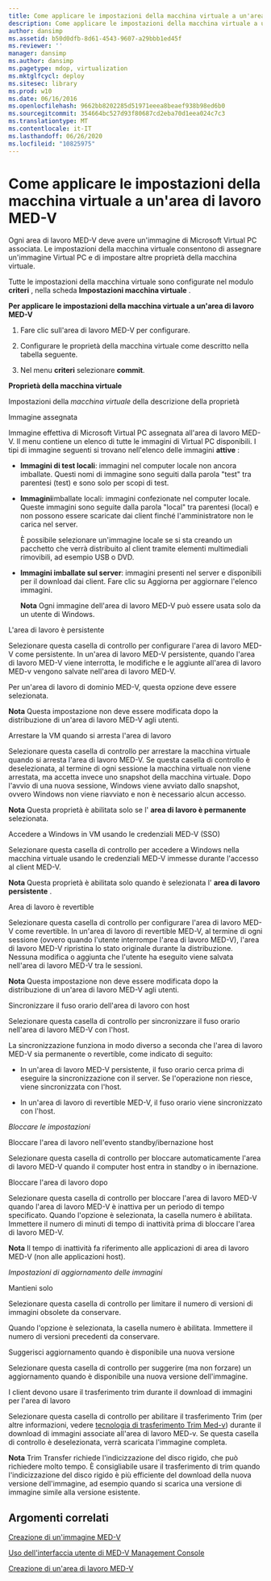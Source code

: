```yaml
---
title: Come applicare le impostazioni della macchina virtuale a un'area di lavoro MED-V
description: Come applicare le impostazioni della macchina virtuale a un'area di lavoro MED-V
author: dansimp
ms.assetid: b50d0dfb-8d61-4543-9607-a29bbb1ed45f
ms.reviewer: ''
manager: dansimp
ms.author: dansimp
ms.pagetype: mdop, virtualization
ms.mktglfcycl: deploy
ms.sitesec: library
ms.prod: w10
ms.date: 06/16/2016
ms.openlocfilehash: 9662bb8202285d51971eeea8beaef938b98ed6b0
ms.sourcegitcommit: 354664bc527d93f80687cd2eba70d1eea024c7c3
ms.translationtype: MT
ms.contentlocale: it-IT
ms.lasthandoff: 06/26/2020
ms.locfileid: "10825975"
---
```

# Come applicare le impostazioni della macchina virtuale a un'area di lavoro MED-V


Ogni area di lavoro MED-V deve avere un'immagine di Microsoft Virtual PC associata. Le impostazioni della macchina virtuale consentono di assegnare un'immagine Virtual PC e di impostare altre proprietà della macchina virtuale.

Tutte le impostazioni della macchina virtuale sono configurate nel modulo **criteri** , nella scheda **Impostazioni macchina virtuale** .

**Per applicare le impostazioni della macchina virtuale a un'area di lavoro MED-V**

1.  Fare clic sull'area di lavoro MED-V per configurare.

2.  Configurare le proprietà della macchina virtuale come descritto nella tabella seguente.

3.  Nel menu **criteri** selezionare **commit**.

**Proprietà della macchina virtuale**

Impostazioni della *macchina virtuale* della descrizione della proprietà

Immagine assegnata

Immagine effettiva di Microsoft Virtual PC assegnata all'area di lavoro MED-V. Il menu contiene un elenco di tutte le immagini di Virtual PC disponibili. I tipi di immagine seguenti si trovano nell'elenco delle immagini **attive** :

-   **Immagini di test locali**: immagini nel computer locale non ancora imballate. Questi nomi di immagine sono seguiti dalla parola "test" tra parentesi (test) e sono solo per scopi di test.

-   **Immagini**imballate locali: immagini confezionate nel computer locale. Queste immagini sono seguite dalla parola "local" tra parentesi (local) e non possono essere scaricate dai client finché l'amministratore non le carica nel server.

    È possibile selezionare un'immagine locale se si sta creando un pacchetto che verrà distribuito al client tramite elementi multimediali rimovibili, ad esempio USB o DVD.

-   **Immagini imballate sul server**: immagini presenti nel server e disponibili per il download dai client. Fare clic su Aggiorna per aggiornare l'elenco immagini.

    **Nota**  Ogni immagine dell'area di lavoro MED-V può essere usata solo da un utente di Windows.

     

L'area di lavoro è persistente

Selezionare questa casella di controllo per configurare l'area di lavoro MED-V come persistente. In un'area di lavoro MED-V persistente, quando l'area di lavoro MED-V viene interrotta, le modifiche e le aggiunte all'area di lavoro MED-v vengono salvate nell'area di lavoro MED-V.

Per un'area di lavoro di dominio MED-V, questa opzione deve essere selezionata.

**Nota**  Questa impostazione non deve essere modificata dopo la distribuzione di un'area di lavoro MED-V agli utenti.

 

Arrestare la VM quando si arresta l'area di lavoro

Selezionare questa casella di controllo per arrestare la macchina virtuale quando si arresta l'area di lavoro MED-V. Se questa casella di controllo è deselezionata, al termine di ogni sessione la macchina virtuale non viene arrestata, ma accetta invece uno snapshot della macchina virtuale. Dopo l'avvio di una nuova sessione, Windows viene avviato dallo snapshot, ovvero Windows non viene riavviato e non è necessario alcun accesso.

**Nota**  Questa proprietà è abilitata solo se l' **area di lavoro è permanente** selezionata.

 

Accedere a Windows in VM usando le credenziali MED-V (SSO)

Selezionare questa casella di controllo per accedere a Windows nella macchina virtuale usando le credenziali MED-V immesse durante l'accesso al client MED-V.

**Nota**  Questa proprietà è abilitata solo quando è selezionata l' **area di lavoro persistente** .

 

Area di lavoro è revertible

Selezionare questa casella di controllo per configurare l'area di lavoro MED-V come revertible. In un'area di lavoro di revertible MED-V, al termine di ogni sessione (ovvero quando l'utente interrompe l'area di lavoro MED-V), l'area di lavoro MED-V ripristina lo stato originale durante la distribuzione. Nessuna modifica o aggiunta che l'utente ha eseguito viene salvata nell'area di lavoro MED-V tra le sessioni.

**Nota**  Questa impostazione non deve essere modificata dopo la distribuzione di un'area di lavoro MED-V agli utenti.

 

Sincronizzare il fuso orario dell'area di lavoro con host

Selezionare questa casella di controllo per sincronizzare il fuso orario nell'area di lavoro MED-V con l'host.

La sincronizzazione funziona in modo diverso a seconda che l'area di lavoro MED-V sia permanente o revertible, come indicato di seguito:

-   In un'area di lavoro MED-V persistente, il fuso orario cerca prima di eseguire la sincronizzazione con il server. Se l'operazione non riesce, viene sincronizzata con l'host.

-   In un'area di lavoro di revertible MED-V, il fuso orario viene sincronizzato con l'host.

*Bloccare le impostazioni*

Bloccare l'area di lavoro nell'evento standby/ibernazione host

Selezionare questa casella di controllo per bloccare automaticamente l'area di lavoro MED-V quando il computer host entra in standby o in ibernazione.

Bloccare l'area di lavoro dopo

Selezionare questa casella di controllo per bloccare l'area di lavoro MED-V quando l'area di lavoro MED-V è inattiva per un periodo di tempo specificato. Quando l'opzione è selezionata, la casella numero è abilitata. Immettere il numero di minuti di tempo di inattività prima di bloccare l'area di lavoro MED-V.

**Nota**  Il tempo di inattività fa riferimento alle applicazioni di area di lavoro MED-V (non alle applicazioni host).

 

*Impostazioni di aggiornamento delle immagini*

Mantieni solo

Selezionare questa casella di controllo per limitare il numero di versioni di immagini obsolete da conservare.

Quando l'opzione è selezionata, la casella numero è abilitata. Immettere il numero di versioni precedenti da conservare.

Suggerisci aggiornamento quando è disponibile una nuova versione

Selezionare questa casella di controllo per suggerire (ma non forzare) un aggiornamento quando è disponibile una nuova versione dell'immagine.

I client devono usare il trasferimento trim durante il download di immagini per l'area di lavoro

Selezionare questa casella di controllo per abilitare il trasferimento Trim (per altre informazioni, vedere [tecnologia di trasferimento Trim Med-v](med-v-trim-transfer-technology-medvv2.md)) durante il download di immagini associate all'area di lavoro MED-v. Se questa casella di controllo è deselezionata, verrà scaricata l'immagine completa.

**Nota**  Trim Transfer richiede l'indicizzazione del disco rigido, che può richiedere molto tempo. È consigliabile usare il trasferimento di trim quando l'indicizzazione del disco rigido è più efficiente del download della nuova versione dell'immagine, ad esempio quando si scarica una versione di immagine simile alla versione esistente.

 

 

## Argomenti correlati


[Creazione di un'immagine MED-V](creating-a-med-v-image.md)

[Uso dell'interfaccia utente di MED-V Management Console](using-the-med-v-management-console-user-interface.md)

[Creazione di un'area di lavoro MED-V](creating-a-med-v-workspacemedv-10-sp1.md)

 

 





